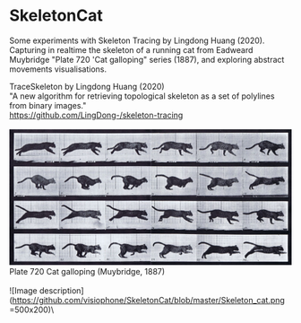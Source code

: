 # SkeletonCat
Some experiments with Skeleton Tracing by Lingdong Huang (2020).\
Capturing in realtime the skeleton of a running cat from Eadweard Muybridge "Plate 720 'Cat galloping" series (1887), and exploring abstract movements visualisations.


TraceSkeleton by Lingdong Huang (2020)\
"A new algorithm for retrieving topological skeleton as a set of polylines from binary images."\
https://github.com/LingDong-/skeleton-tracing
\
\
![Image description](https://github.com/visiophone/SkeletonCat/blob/master/Plate_720_Cat_Galloping_low.jpg)\
Plate 720 Cat galloping (Muybridge, 1887)
\
\
![Image description](https://github.com/visiophone/SkeletonCat/blob/master/Skeleton_cat.png =500x200)\
